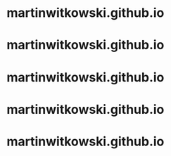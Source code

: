 # martinwitkowski.github.io
# martinwitkowski.github.io
# martinwitkowski.github.io
# martinwitkowski.github.io
# martinwitkowski.github.io

